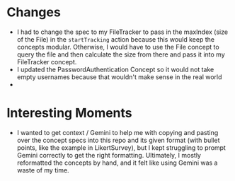 
# Changes
- I had to change the spec to my FileTracker to pass in the maxIndex (size of the File) in the `startTracking` action because this would keep the concepts modular. Otherwise, I would have to use the File concept to query the file and then calculate the size from there and pass it into my FileTracker concept.
- I updated the PasswordAuthentication Concept so it would not take empty usernames because that wouldn't make sense in the real world
-

# Interesting Moments
- I wanted to get context / Gemini to help me with copying and pasting over the concept specs into this repo and its given format (with bullet points, like the example in LikertSurvey), but I kept struggling to prompt Gemini correctly to get the right formatting. Ultimately, I mostly reformatted the concepts by hand, and it felt like using Gemini was a waste of my time.
